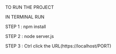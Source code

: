 TO RUN THE PROJECT

IN TERMINAL RUN

STEP 1 : npm install

STEP 2 : node server.js

STEP 3 : Ctrl click the URL(https://localhost/PORT)

